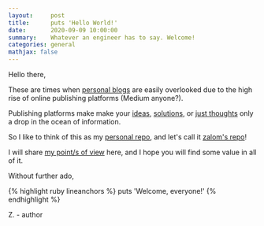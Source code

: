```yaml
---
layout:     post
title:      puts 'Hello World!'
date:       2020-09-09 10:00:00
summary:    Whatever an engineer has to say. Welcome!
categories: general
mathjax: false
---
```


Hello there,

These are times when [personal blogs](#) are easily overlooked due to the high rise of online publishing platforms (Medium anyone?).

Publishing platforms make make your [ideas](#), [solutions](#), or [just thoughts](#) only a drop in the ocean of information.

So I like to think of this as my [personal repo](#), and let's call it [zalom's repo](#)!

I will share [my point/s of view](#) here, and I hope you will find some value in all of it.

Without further ado,

{% highlight ruby lineanchors %}
puts 'Welcome, everyone!'
{% endhighlight %}

Z. - author
